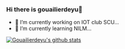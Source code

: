 ### Hi there is gouailierdeyu👋

<!--
**gouailierdeyu/gouailierdeyu** is a ✨ _special_ ✨ repository because its `README.md` (this file) appears on your GitHub profile.

Here are some ideas to get you started:


- 👯 I’m looking to collaborate on ...
- 🤔 I’m looking for help with ...
- 💬 Ask me about ...
- 📫 How to reach me: ...
- 😄 Pronouns: ...
- ⚡ Fun fact: ...
-->
- 🔭 I’m currently working on IOT club SCU...
- 🌱 I’m currently learning NILM...


[![Gouailierdeyu's github stats](https://github-readme-stats.vercel.app/api?username=gouailierdeyu)](http:\\blog.canerme.cn)
